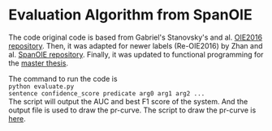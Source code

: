 # Evaluation Algorithm from SpanOIE
The code original code is based from Gabriel's Stanovsky's and al. [OIE2016 repository](https://github.com/gabrielStanovsky/oie-benchmark). 
Then, it was adapted for newer labels (Re-OIE2016) by Zhan and al. [SpanOIE repository](https://github.com/zhanjunlang/Span_OIE/).
Finally, it was updated to functional programming for the [master thesis](https://github.com/MikeDoes/thesis).

The command to run the code is <br>
```python evaluate.py``` <br>
```sentence confidence_score predicate arg0 arg1 arg2 ...``` <br>
The script will output the AUC and best F1 score of the system. And the output file is used to draw the pr-curve. The script to draw the pr-curve is [here](https://github.com/gabrielStanovsky/oie-benchmark/blob/master/pr_plot.py).
